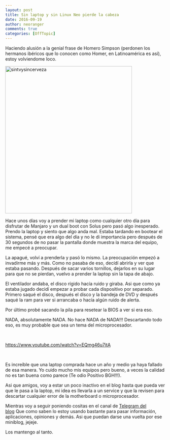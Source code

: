 ```yaml
---
layout: post
title: Sin laptop y sin Linux Neo pierde la cabeza
date: 2016-09-19
author: neoranger
comments: true
categories: [OffTopic]
---
```

Haciendo alusión a la genial frase de Homero Simpson (perdonen los hermanos ibéricos que lo conocen como Homer, en Latinoamérica es así), estoy volviendome loco.

<img class="  wp-image-2817 aligncenter" src="https://blogneositelinux.files.wordpress.com/2016/10/sintvysincerveza.jpg" alt="sintvysincerveza" width="399" height="463" />

Hace unos días voy a prender mi laptop como cualquier otro día para disfrutar de Manjaro y un dual boot con Solus pero pasó algo inesperado. Prendo la laptop y siento que algo anda mal. Estaba tardando en bootear el sistema, pensé que era algo del día y no le di importancia pero después de 30 segundos de no pasar la pantalla donde muestra la marca del equipo, me empecé a preocupar.

La apagué, volví a prenderla y pasó lo mismo. La preocupación empezó a invadirme más y más. Como no pasaba de eso, decídí abrirla y ver que estaba pasando. Después de sacar varios tornillos, dejarlos en su lugar para que no se pierdan, vuelvo a prender la laptop sin la tapa de abajo.

El ventilador andaba, el disco rígido hacía ruido y giraba. Asi que como ya estaba jugado decidí empezar a probar cada dispositivo por separado. Primero saqué el disco, después el disco y la bandeja de DVD y después saqué la ram para ver si arrancaba o hacía algún ruido de alerta.

Por último probé sacando la pila para resetear la BIOS a ver si era eso.

NADA, absolutamente NADA. No hace NADA de NADA!!! Descartando todo eso, es muy probable que sea un tema del microprocesador.

&nbsp;

https://www.youtube.com/watch?v=EQmg46u7itA

&nbsp;

Es increíble que una laptop comprada hace un año y medio ya haya fallado de esa manera. Yo cuido mucho mis equipos pero bueno, a veces la calidad no es tan buena como parece (Te odio Positivo BGH!!!).

Asi que amigos, voy a estar un poco inactivo en el blog hasta que pueda ver que le pasa a la laptop, mi idea es llevarla a un service y que la revisen para descartar cualquier error de la motherboard o microprocesador.

Mientras voy a seguir poniendo cositas en el canal de <a href="https://telegram.me/neositelinux">Telegram del blog</a> Que como saben lo estoy usando bastante para pasar información, aplicaciones, opiniones y demás. Asi que puedan darse una vuelta por ese miniblog, jejeje.

Los mantengo al tanto.
